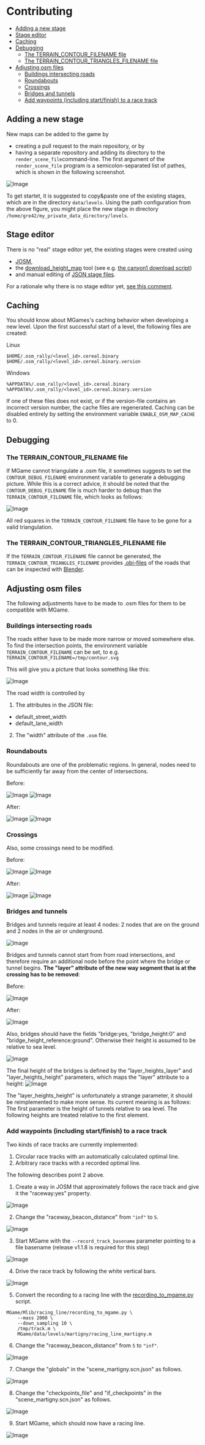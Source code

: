 # Contributing

-   [Adding a new
    stage](#adding-a-new-stage)
-   [Stage editor](#stage-editor)
-   [Caching](#caching)
-   [Debugging](#debugging)
    -   [The TERRAIN_CONTOUR_FILENAME
        file](#the-terrain_contour_filename-file)
    -   [The TERRAIN_CONTOUR_TRIANGLES_FILENAME
        file](#the-terrain_contour_triangles_filename-file)
-   [Adjusting osm
    files](#adjusting-osm-files)
    -   [Buildings intersecting
        roads](#buildings-intersecting-roads)
    -   [Roundabouts](#roundabouts)
    -   [Crossings](#crossings)
    -   [Bridges and
        tunnels](#bridges-and-tunnels)
    -   [Add waypoints (including start/finish) to a race
        track](#add-waypoints-including-startfinish-to-a-race-track)

## Adding a new stage

New maps can be added to the game by

-   creating a pull request to the main repository, or by
-   having a separate repository and adding its directory to the
    `render_scene_file`command-line. The first argument of the
    `render_scene_file` program is a semicolon-separated list of pathes,
    which is shown in the following screenshot.

![Image](https://github.com/user-attachments/assets/098f0fb7-6580-49ef-8058-655a5cecafa7)

To get startet, it is suggested to copy&paste one of the existing stages, which are in the directory `data/levels`. Using the path configuration from the above figure, you might place the new stage in directory `/home/gre42/my_private_data_directory/levels`.

## Stage editor

There is no \"real\" stage editor yet, the existing stages were created
using

-   [JOSM](https://josm.openstreetmap.de/),
-   the
    [download_height_map](https://github.com/gre-42/Mlib/blob/master/Apps/Download_Heightmap/download_heightmap.cpp)
    tool (see e.g. [the canyon1 download
    script](https://github.com/gre-42/MGame/blob/main/data/levels/canyon1/download_height.sh))
-   and manual editing of [JSON stage
    files](https://github.com/gre-42/MGame/blob/main/data/levels/desert1/osm_resource_desert1.scn.json).

For a rationale why there is no stage editor yet, [see this
comment](https://github.com/gre-42/MGame/issues/6#issuecomment-2614450657).

## Caching

You should know about MGames\'s caching behavior when developing a new
level. Upon the first successful start of a level, the following files
are created:

Linux

    $HOME/.osm_rally/<level_id>.cereal.binary
    $HOME/.osm_rally/<level_id>.cereal.binary.version

Windows

    %APPDATA%/.osm_rally/<level_id>.cereal.binary
    %APPDATA%/.osm_rally/<level_id>.cereal.binary.version

If one of these files does not exist, or if the version-file contains an
incorrect version number, the cache files are regenerated. Caching can
be disabled entirely by setting the environment variable
`ENABLE_OSM_MAP_CACHE` to 0.

## Debugging

### The TERRAIN_CONTOUR_FILENAME file

If MGame cannot triangulate a .osm file, it sometimes suggests to set
the `CONTOUR_DEBUG_FILENAME` environment variable to generate a
debugging picture. While this is a correct advice, it should be noted
that the `CONTOUR_DEBUG_FILENAME` file is much harder to debug than the
`TERRAIN_CONTOUR_FILENAME` file, which looks as follows:

![Image](https://github.com/user-attachments/assets/df1741d9-95e6-4be0-be3b-424bd047cefe)

All red squares in the `TERRAIN_CONTOUR_FILENAME` file have to be gone
for a valid triangulation.

### The TERRAIN_CONTOUR_TRIANGLES_FILENAME file

If the `TERRAIN_CONTOUR_FILENAME` file cannot be generated, the
`TERRAIN_CONTOUR_TRIANGLES_FILENAME` provides
[.obj-files](https://en.wikipedia.org/wiki/Wavefront_.obj_file) of the
roads that can be inspected with [Blender](https://www.blender.org/).

## Adjusting osm files

The following adjustments have to be made to .osm files for them to be
compatible with MGame.

### Buildings intersecting roads

The roads either have to be made more narrow or moved somewhere else. To
find the intersection points, the environment variable
`TERRAIN_CONTOUR_FILENAME` can be set, to e.g.
`TERRAIN_CONTOUR_FILENAME=/tmp/contour.svg`

This will give you a picture that looks something like this:

![Image](https://github.com/user-attachments/assets/24925a2d-ec8f-4014-98e8-b9970e07fd5f)

The road width is controlled by

1.  The attributes in the JSON file:

-   default_street_width
-   default_lane_width

2.  The \"width\" attribute of the `.osm` file.

### Roundabouts

Roundabouts are one of the problematic regions. In general, nodes need
to be sufficiently far away from the center of intersections.

Before:

![Image](https://github.com/user-attachments/assets/1c854aab-977e-42ec-a78c-7d8767d90e05)
![Image](https://github.com/user-attachments/assets/7d389b07-b265-4e39-8a46-3daa281c025e)

After:

![Image](https://github.com/user-attachments/assets/68e427c8-6e13-4bed-af4a-a10bd40c8dec)
![Image](https://github.com/user-attachments/assets/63ed11bb-eb1e-4518-90ae-41cb67bbc945)

### Crossings

Also, some crossings need to be modified.

Before:

![Image](https://github.com/user-attachments/assets/52dfcca4-91e2-4059-b873-fc1b40c5b582)
![Image](https://github.com/user-attachments/assets/6f44568b-88a9-431e-84ea-0c566aa6e730)

After:

![Image](https://github.com/user-attachments/assets/67d0c626-77ae-4194-b924-4ba76d42629a)
![Image](https://github.com/user-attachments/assets/70ba35e6-a259-4569-9e92-02779a53fc03)

### Bridges and tunnels

Bridges and tunnels require at least 4 nodes: 2 nodes that are on the ground and 2
nodes in the air or underground.

![Image](https://github.com/user-attachments/assets/8c83f440-7022-42be-96f0-1c0715e12134)

Bridges and tunnels cannot start from from road intersections, and therefore require an
additional node before the point where the bridge or tunnel begins.
**The \"layer\" attribute of the new way segment that is at the crossing has to be removed**:

Before:

![Image](https://github.com/user-attachments/assets/e1b4934d-8d65-4757-8cb7-c144d6093313)

After:

![Image](https://github.com/user-attachments/assets/26425d91-f194-4f1c-9c2e-ef23dc0525a3)

Also, bridges should have the fields \"bridge:yes, \"bridge_height:0\"
and \"bridge_height_reference:ground\". Otherwise their height is
assumed to be relative to sea level.

![Image](https://github.com/user-attachments/assets/487f0ebc-c041-4a05-964f-1f2057c7842b)

The final height of the bridges is defined by the
\"layer_heights_layer\" and \"layer_heights_height\" parameters, which
maps the \"layer\" attribute to a height:
![Image](https://github.com/user-attachments/assets/947a83dc-cce6-45fe-90c9-061000699c0d)

The \"layer_heights_height\" is unfortunately a strange parameter, it
should be reimplemented to make more sense. Its current meaning is as
follows: The first parameter is the height of tunnels relative to sea
level. The following heights are treated relative to the first element.

### Add waypoints (including start/finish) to a race track

Two kinds of race tracks are currently implemented:

1.  Circular race tracks with an automatically calculated optimal line.
2.  Arbitrary race tracks with a recorded optimal line.

The following describes point 2 above.

1.  Create a way in JOSM that approximately follows the race track and
    give it the \"raceway:yes\" property.

![Image](https://github.com/user-attachments/assets/7589d9a7-22d8-4d84-83e3-264cfd016021)

2.  Change the \"raceway_beacon_distance\" from `"inf"` to `5`.

![Image](https://github.com/user-attachments/assets/5e5c3fc7-7ac4-4786-9c60-3b9519b945ad)

3.  Start MGame with the `--record_track_basename` parameter pointing to
    a file basename (release v1.1.8 is required for this step)

![Image](https://github.com/user-attachments/assets/b565ff2c-ace7-4172-9640-aac8ea212b9b)

4.  Drive the race track by following the white vertical bars.

![Image](https://github.com/user-attachments/assets/3bbf8bd2-2a61-4e63-94f4-8fcc61854183)

5.  Convert the recording to a racing line with the
    [recording_to_mgame.py](https://github.com/gre-42/Mlib/blob/main/racing_line/recording_to_mgame.py)
    script.

``` shell
MGame/Mlib/racing_line/recording_to_mgame.py \
    --mass 2000 \
    --down_sampling 10 \
    /tmp/track.m \
    MGame/data/levels/martigny/racing_line_martigny.m
```

6.  Change the \"raceway_beacon_distance\" from `5` to `"inf"`.

![Image](https://github.com/user-attachments/assets/96b746a4-b349-434b-a174-73af6b8d18fd)

7.  Change the \"globals\" in the \"scene_martigny.scn.json\" as
    follows.

![Image](https://github.com/user-attachments/assets/a351f72f-d720-4259-8a92-ca7f9c015c3e)

8.  Change the \"checkpoints_file\" and \"if_checkpoints\" in the
    \"scene_martigny.scn.json\" as follows.

![Image](https://github.com/user-attachments/assets/0da0f5e6-0536-4b52-967c-351a6017d46d)

9.  Start MGame, which should now have a racing line.

![Image](https://github.com/user-attachments/assets/5e0ac608-1523-49f5-8050-e9dc56c36aaa)

